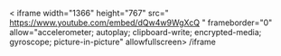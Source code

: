 < iframe width="1366"
  height="767" src=" https://www.youtube.com/embed/dQw4w9WgXcQ " 
  frameborder="0" 
  allow="accelerometer; autoplay; 
  clipboard-write; 
  encrypted-media; 
  gyroscope; 
  picture-in-picture" allowfullscreen> /iframe
